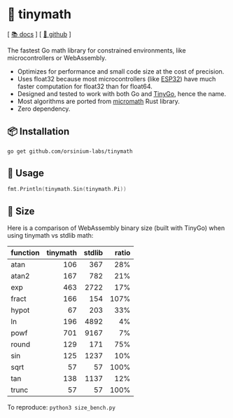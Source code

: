 # 🧮 tinymath

[ [📚 docs](https://pkg.go.dev/github.com/orsinium-labs/tinymath) ] [ [🐙 github](https://github.com/orsinium-labs/tinymath) ]

The fastest Go math library for constrained environments, like microcontrollers or WebAssembly.

* Optimizes for performance and small code size at the cost of precision.
* Uses float32 because most microcontrollers (like [ESP32](https://en.wikipedia.org/wiki/ESP32)) have much faster computation for float32 than for float64.
* Designed and tested to work with both Go and [TinyGo](https://tinygo.org/), hence the name.
* Most algorithms are ported from [micromath](https://github.com/tarcieri/micromath) Rust library.
* Zero dependency.

## 📦 Installation

```bash
go get github.com/orsinium-labs/tinymath
```

## 🔧 Usage

```go
fmt.Println(tinymath.Sin(tinymath.Pi))
```

## 🔬 Size

Here is a comparison of WebAssembly binary size (built with TinyGo) when using tinymath vs stdlib math:

| function     | tinymath | stdlib | ratio |
| ------------ | --------:| ------:| -----:|
| atan         |      106 |    367 |   28% |
| atan2        |      167 |    782 |   21% |
| exp          |      463 |   2722 |   17% |
| fract        |      166 |    154 |  107% |
| hypot        |       67 |    203 |   33% |
| ln           |      196 |   4892 |    4% |
| powf         |      701 |   9167 |    7% |
| round        |      129 |    171 |   75% |
| sin          |      125 |   1237 |   10% |
| sqrt         |       57 |     57 |  100% |
| tan          |      138 |   1137 |   12% |
| trunc        |       57 |     57 |  100% |

To reproduce: `python3 size_bench.py`
